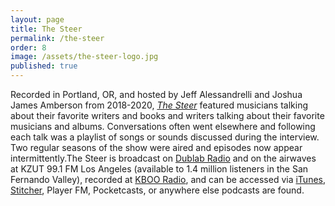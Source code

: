 ```yaml
---
layout: page
title: The Steer
permalink: /the-steer
order: 8
image: /assets/the-steer-logo.jpg
published: true
---
```

<span>Recorded in Portland, OR, and hosted by Jeff Alessandrelli and Joshua James Amberson from 2018-2020, [*The Steer*](https://the-steer.com/) featured musicians talking about their favorite writers and books and writers talking about their favorite musicians and albums. Conversations often went elsewhere and following each talk was a playlist of songs or sounds discussed during the interview. Two regular seasons of the show were aired and episodes now appear intermittently.</span><span>The Steer is broadcast on [Dublab Radio](http://dublab.com/) and on the airwaves at KZUT 99.1 FM Los Angeles (available to 1.4 million listeners in the San Fernando Valley), recorded at [KBOO Radio](https://kboo.fm), and can be accessed via [iTunes](https://itunes.apple.com/us/podcast/the-steer/id144444308?mt=2), [Stitcher](https://www.stitcher.com/show/the-steer), Player FM, Pocketcasts, or anywhere else podcasts are found.</span>
